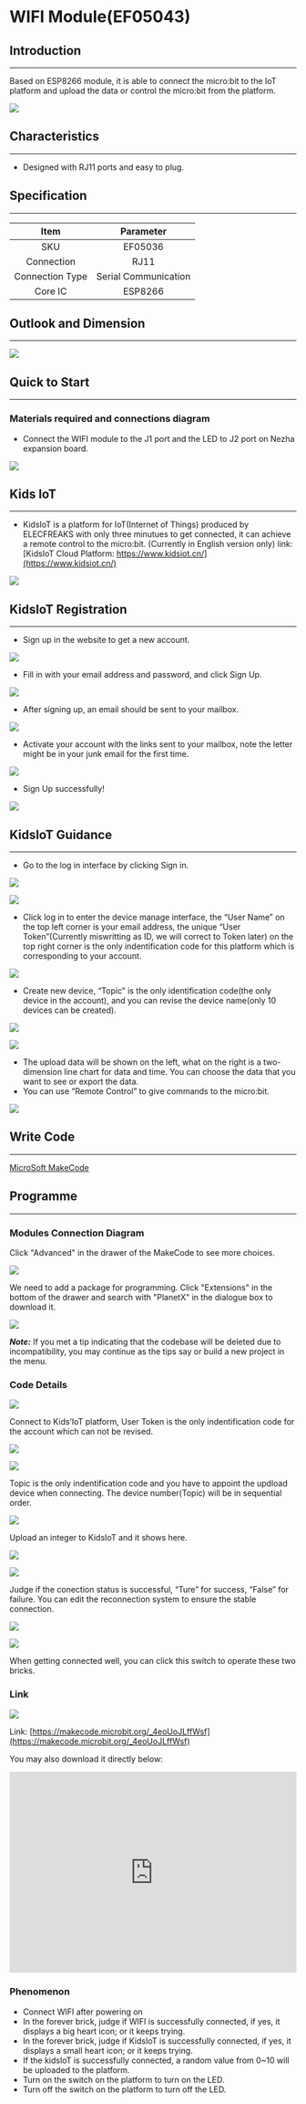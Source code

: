 # WIFI Module(EF05043)

## Introduction
---
Based on ESP8266 module, it is able to connect the micro:bit to the IoT platform and upload the data or control the micro:bit from the platform. 

![](./images/05043_01.png)

## Characteristics
---

- Designed with RJ11 ports and easy to plug. 

## Specification
---

Item | Parameter 
:-: | :-: 
SKU|EF05036
Connection|RJ11
Connection Type|Serial Communication
Core IC|ESP8266


## Outlook and Dimension
---


![](./images/05043_02.png)


## Quick to Start
---

### Materials required and connections diagram 

- Connect the WIFI module to the J1 port and the LED to J2 port on Nezha expansion board. 


![](./images/05043_03.png)




## Kids IoT
---

- KidsIoT is a platform for IoT(Internet of Things) produced by ELECFREAKS with only three minutues to get connected, it can achieve a remote control to the micro:bit. (Currently in English version only) link: [KidsIoT Cloud Platform: https://www.kidsiot.cn/](https://www.kidsiot.cn/)

![](./images/kidsiot_01.jpg)

## KidsIoT Registration
---

- Sign up in the website to get a new account.

![](./images/kidsiot_02.jpg)

- Fill in with your email address and password, and click Sign Up.

![](./images/kidsiot_03.jpg)

- After signing up, an email should be sent to your mailbox.

![](./images/kidsiot_04.jpg)

- Activate your account with the links sent to your mailbox, note the letter might be in your junk email for the first time.

![](./images/kidsiot_05.jpg)

- Sign Up successfully!

![](./images/kidsiot_06.jpg)


## KidsIoT Guidance
---

- Go to the log in interface by clicking Sign in.

![](./images/kidsiot_07.jpg)

![](./images/kidsiot_08.jpg)

- Click log in to enter the device manage interface, the “User Name” on the top left corner is your email address, the unique “User Token”(Currently miswritting as ID, we will correct to Token later) on the top right corner is the only indentification code for this platform which is corresponding to your account.

![](./images/kidsiot_09.jpg)

- Create new device, “Topic” is the only identification code(the only device in the account), and you can revise the device name(only 10 devices can be created).


![](./images/kidsiot_10.jpg)

![](./images/kidsiot_11.jpg)


- The upload data will be shown on the left, what on the right is a two-dimension line chart for data and time. You can choose the data that you want to see or export the data.
- You can use “Remote Control” to give commands to the micro:bit.

![](./images/kidsiot_12.jpg)

## Write Code
---

[MicroSoft MakeCode](https://makecode.microbit.org/#)

## Programme
---

### Modules Connection Diagram

Click "Advanced" in the drawer of the MakeCode to see more choices.

![](./images/05001_04.png)

We need to add a package for programming. Click "Extensions" in the bottom of the drawer and search with "PlanetX" in the dialogue box to download it. 

![](./images/05001_05.png)

***Note:*** If you met a tip indicating that the codebase will be deleted due to incompatibility, you may continue as the tips say or build a new project in the menu. 

### Code Details

![](./images/kidsiot_14.jpg)

Connect to Kids’IoT platform, User Token is the only indentification code for the account which can not be revised.

![](./images/kidsiot_15.jpg)

![](./images/kidsiot_16.jpg)


 Topic is the only indentification code and you have to appoint the updload device when connecting. The device number(Topic) will be in sequential order.



![](./images/kidsiot_17.jpg)

Upload an integer to KidsIoT and it shows here.

![](./images/kidsiot_18.jpg)


![](./images/kidsiot_19.jpg)

Judge if the conection status is successful, “Ture” for success, “False” for failure. You can edit the reconnection system to ensure the stable connection.


![](./images/kidsiot_20.jpg)

![](./images/kidsiot_21.jpg)

When getting connected well, you can click this switch to operate these two bricks.

### Link

![](./images/05043_06.png)

Link: [https://makecode.microbit.org/_4eoUoJLffWsf](https://makecode.microbit.org/_4eoUoJLffWsf)

You may also download it directly below:

<div style="position:relative;height:0;padding-bottom:70%;overflow:hidden;"><iframe style="position:absolute;top:0;left:0;width:100%;height:100%;" src="https://makecode.microbit.org/#pub:_4eoUoJLffWsf" frameborder="0" sandbox="allow-popups allow-forms allow-scripts allow-same-origin"></iframe></div>  

### Phenomenon

-  Connect WIFI after powering on
- In the forever brick, judge if WIFI is successfully connected, if yes, it displays a big heart icon; or it keeps trying. 
- In the forever brick, judge if KidsIoT is successfully connected, if yes, it displays a small heart icon; or it keeps trying. 
- If the kidsIoT is successfully connected, a random value from 0~10 will be uploaded to the platform. 
- Turn on the switch on the platform to turn on the LED. 
- Turn off the switch on the platform to turn off the LED.
